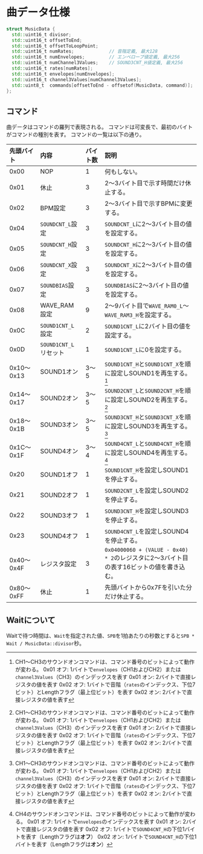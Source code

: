 # 曲データ仕様

```cpp
struct MusicData {
  std::uint16_t divisor;
  std::uint16_t offsetToEnd;
  std::uint16_t offsetToLoopPoint;
  std::uint16_t numRates;             // 音階定義, 最大128
  std::uint16_t numEnvelopes;         // エンベロープ値定義, 最大256
  std::uint16_t numChannel3Values;    // SOUND3CNT_H値定義, 最大256
  std::uint16_t rates[numRates];
  std::uint16_t envelopes[numEnvelopes];
  std::uint16_t channel3Values[numChannel3Values];
  std::uint8_t  commands[offsetToEnd - offsetof(MusicData, command)];
};
```

## コマンド

曲データはコマンドの羅列で表現される。
コマンドは可変長で、最初のバイトがコマンドの種別を表す。
コマンドの一覧は以下の通り。

|先頭バイト|内容|バイト数|説明|
|:----|:----|:----|:----|
|0x00|NOP|1|何もしない。|
|0x01|休止|3|2〜3バイト目で示す時間だけ休止する。|
|0x02|BPM設定|3|2〜3バイト目で示すBPMに変更する。|
|0x04|`SOUNDCNT_L`設定|3|`SOUNDCNT_L`に2〜3バイト目の値を設定する。|
|0x05|`SOUNDCNT_H`設定|3|`SOUNDCNT_H`に2〜3バイト目の値を設定する。|
|0x06|`SOUNDCNT_X`設定|3|`SOUNDCNT_X`に2〜3バイト目の値を設定する。|
|0x07|`SOUNDBIAS`設定|3|`SOUNDBIAS`に2〜3バイト目の値を設定する。|
|0x08|WAVE_RAM設定|9|2〜9バイト目で`WAVE_RAM0_L`〜`WAVE_RAM3_H`を設定する。|
|0x0C|`SOUND1CNT_L`設定|2|`SOUND1CNT_L`に2バイト目の値を設定する。|
|0x0D|`SOUND1CNT_L`リセット|1|`SOUND1CNT_L`に0を設定する。|
|0x10〜0x13|SOUND1オン|3〜5|`SOUND1CNT_H`と`SOUND1CNT_X`を順に設定しSOUND1を再生する。[^1]|
|0x14〜0x17|SOUND2オン|3〜5|`SOUND2CNT_L`と`SOUND2CNT_H`を順に設定しSOUND2を再生する。[^1]|
|0x18〜0x1B|SOUND3オン|3〜5|`SOUND3CNT_H`と`SOUND3CNT_X`を順に設定しSOUND3を再生する。[^1]|
|0x1C〜0x1F|SOUND4オン|3〜4|`SOUND4CNT_L`と`SOUND4CNT_H`を順に設定しSOUND4を再生する。[^2]|
|0x20|SOUND1オフ|1|`SOUND1CNT_H`を設定しSOUND1を停止する。|
|0x21|SOUND2オフ|1|`SOUND2CNT_L`を設定しSOUND2を停止する。|
|0x22|SOUND3オフ|1|`SOUND3CNT_H`を設定しSOUND3を停止する。|
|0x23|SOUND4オフ|1|`SOUND4CNT_L`を設定しSOUND4を停止する。|
|0x40〜0x4F|レジスタ設定|3|`0x04000060 + (VALUE - 0x40) * 2`のレジスタに2〜3バイト目の表す16ビットの値を書き込む。|
|0x80〜0xFF|休止|1|先頭バイトから0x7Fを引いた分だけ休止する。|

[^1]: CH1〜CH3のサウンドオンコマンドは、コマンド番号のビットによって動作が変わる。
0x01 オフ: 1バイトで`envelopes`（CH1およびCH2）または`channel3Values`（CH3）のインデックスを表す
0x01 オン: 2バイトで直接レジスタの値を表す
0x02 オフ: 1バイトで音階（`rates`のインデックス、下位7ビット）とLengthフラグ（最上位ビット）を表す
0x02 オン: 2バイトで直接レジスタの値を表す

[^2]: CH4のサウンドオンコマンドは、コマンド番号のビットによって動作が変わる。
0x01 オフ: 1バイトで`envelopes`のインデックスを表す
0x01 オン: 2バイトで直接レジスタの値を表す
0x02 オフ: 1バイトで`SOUND4CNT_H`の下位1バイトを表す（Lengthフラグは**オフ**）
0x02 オン: 1バイトで`SOUND4CNT_H`の下位1バイトを表す（Lengthフラグは**オン**）

## Waitについて

Waitで待つ時間は、`Wait`を指定された値、`SPB`を1拍あたりの秒数とすると`SPB * Wait / MusicData::divisor`秒。
